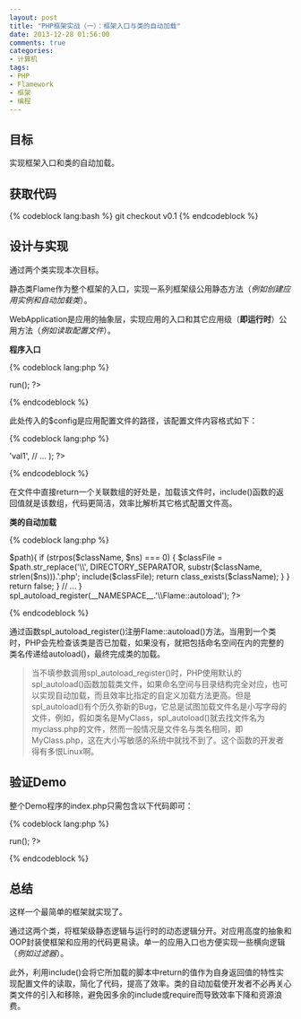 ```yaml
---
layout: post
title: "PHP框架实战（一）：框架入口与类的自动加载"
date: 2013-12-28 01:56:00
comments: true
categories:
- 计算机
tags:
- PHP
- Flamework
- 框架
- 编程
---
```


目标
----

实现框架入口和类的自动加载。

获取代码
--------

{% codeblock lang:bash %}
git checkout v0.1
{% endcodeblock %}

设计与实现
----------

通过两个类实现本次目标。

静态类Flame作为整个框架的入口，实现一系列框架级公用静态方法（_例如创建应用实例和自动加载类_）。

WebApplication是应用的抽象层，实现应用的入口和其它应用级（**即运行时**）公用方法（_例如读取配置文件_）。

**程序入口**

{% codeblock lang:php %}
<?php
// ...
Flame::createApplication($config)->run();
?>
{% endcodeblock %}

此处传入的$config是应用配置文件的路径，该配置文件内容格式如下：

{% codeblock lang:php %}
<?php
return array(
    'opt1' => 'val1',
    // ...
);
?>
{% endcodeblock %}

在文件中直接return一个关联数组的好处是，加载该文件时，include()函数的返回值就是该数组，代码更简洁，效率比解析其它格式配置文件高。

**类的自动加载**

{% codeblock lang:php %}
<?php
// ...
class Flame {

    // ...

    public static function autoload($className)
    {
        if (!isset(self::$_namespaces[__NAMESPACE__]))
            self::$_namespaces[__NAMESPACE__] = dirname(__FILE__);
        foreach (self::$_namespaces as $ns=>$path){
            if (strpos($className, $ns) === 0) {
                $classFile = $path.str_replace('\\', DIRECTORY_SEPARATOR, substr($className, strlen($ns))).'.php';
                include($classFile);
                return class_exists($className);
            }
        }
        return false;
    }

    // ...

}

spl_autoload_register(__NAMESPACE__.'\\Flame::autoload');
?>
{% endcodeblock %}

通过函数spl_autoload_register()注册Flame::autoload()方法。当用到一个类时，PHP会先检查该类是否已加载，如果没有，就把包括命名空间在内的完整的类名传递给autoload()，最终完成类的加载。

> 当不填参数调用spl_autoload_register()时，PHP使用默认的spl_autoload()函数加载类文件，如果命名空间与目录结构完全对应，也可以实现自动加载，而且效率比指定的自定义加载方法更高。但是spl_autoload()有个历久弥新的Bug，它总是试图加载文件名是小写字母的文件，例如，假如类名是MyClass，spl_autoload()就去找文件名为myclass.php的文件，然而一般情况是文件名与类名相同，即MyClass.php，这在大小写敏感的系统中就找不到了。这个函数的开发者得有多恨Linux啊。

验证Demo
--------

整个Demo程序的index.php只需包含以下代码即可：

{% codeblock lang:php %}
<?php
require_once '../flamework/Flame.php';
use org\x3f\flamework\Flame as Flame;

$_config = 'protected/config.php';

Flame::createApplication($_config)->run();
?>
{% endcodeblock %}

总结
----

这样一个最简单的框架就实现了。

通过这两个类，将框架级静态逻辑与运行时的动态逻辑分开。对应用高度的抽象和OOP封装使框架和应用的代码更易读。单一的应用入口也方便实现一些横向逻辑（_例如过滤器_）。

此外，利用include()会将它所加载的脚本中return的值作为自身返回值的特性实现配置文件的读取，简化了代码，提高了效率。类的自动加载使开发者不必再关心类文件的引入和移除，避免因多余的include或require而导致效率下降和资源浪费。
